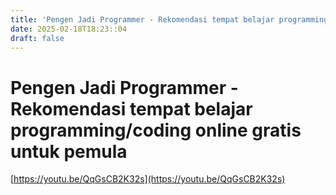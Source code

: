 ```yaml
---
title: 'Pengen Jadi Programmer - Rekomendasi tempat belajar programming/coding online gratis untuk pemula'
date: 2025-02-18T18:23::04
draft: false
---
```


# Pengen Jadi Programmer - Rekomendasi tempat belajar programming/coding online gratis untuk pemula

[https://youtu.be/QqGsCB2K32s](https://youtu.be/QqGsCB2K32s)
